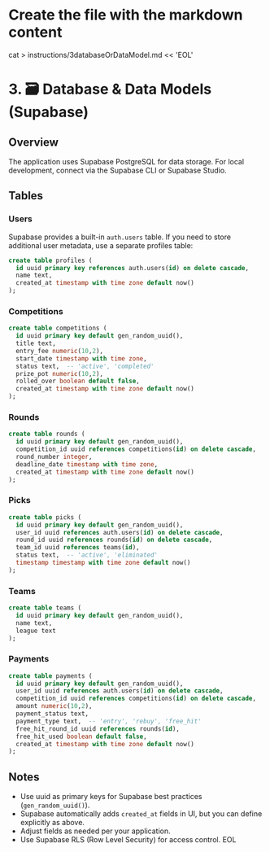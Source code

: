 # Create the file with the markdown content
cat > instructions/3databaseOrDataModel.md << 'EOL'
# 3. 🗃️ Database & Data Models (Supabase)

## Overview

The application uses Supabase PostgreSQL for data storage. For local development, connect via the Supabase CLI or Supabase Studio.

## Tables

### Users

Supabase provides a built-in `auth.users` table. If you need to store additional user metadata, use a separate profiles table:

```sql
create table profiles (
  id uuid primary key references auth.users(id) on delete cascade,
  name text,
  created_at timestamp with time zone default now()
);
```

### Competitions

```sql
create table competitions (
  id uuid primary key default gen_random_uuid(),
  title text,
  entry_fee numeric(10,2),
  start_date timestamp with time zone,
  status text,  -- 'active', 'completed'
  prize_pot numeric(10,2),
  rolled_over boolean default false,
  created_at timestamp with time zone default now()
);
```

### Rounds

```sql
create table rounds (
  id uuid primary key default gen_random_uuid(),
  competition_id uuid references competitions(id) on delete cascade,
  round_number integer,
  deadline_date timestamp with time zone,
  created_at timestamp with time zone default now()
);
```

### Picks

```sql
create table picks (
  id uuid primary key default gen_random_uuid(),
  user_id uuid references auth.users(id) on delete cascade,
  round_id uuid references rounds(id) on delete cascade,
  team_id uuid references teams(id),
  status text,  -- 'active', 'eliminated'
  timestamp timestamp with time zone default now()
);
```

### Teams

```sql
create table teams (
  id uuid primary key default gen_random_uuid(),
  name text,
  league text
);
```

### Payments

```sql
create table payments (
  id uuid primary key default gen_random_uuid(),
  user_id uuid references auth.users(id) on delete cascade,
  competition_id uuid references competitions(id) on delete cascade,
  amount numeric(10,2),
  payment_status text,
  payment_type text,  -- 'entry', 'rebuy', 'free_hit'
  free_hit_round_id uuid references rounds(id),
  free_hit_used boolean default false,
  created_at timestamp with time zone default now()
);
```

## Notes

- Use uuid as primary keys for Supabase best practices (`gen_random_uuid()`).
- Supabase automatically adds `created_at` fields in UI, but you can define explicitly as above.
- Adjust fields as needed per your application.
- Use Supabase RLS (Row Level Security) for access control.
EOL